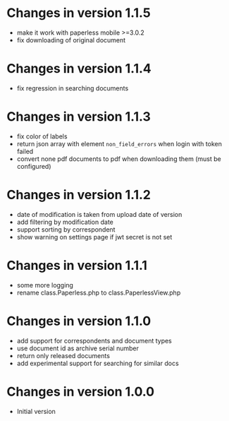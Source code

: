 Changes in version 1.1.5
==========================

- make it work with paperless mobile >=3.0.2
- fix downloading of original document

Changes in version 1.1.4
==========================

- fix regression in searching documents

Changes in version 1.1.3
==========================

- fix color of labels
- return json array with element `non_field_errors` when login with
  token failed
- convert none pdf documents to pdf when downloading them (must be
  configured)

Changes in version 1.1.2
==========================

- date of modification is taken from upload date of version
- add filtering by modification date
- support sorting by correspondent
- show warning on settings page if jwt secret is not set

Changes in version 1.1.1
==========================

- some more logging
- rename class.Paperless.php to class.PaperlessView.php

Changes in version 1.1.0
==========================

- add support for correspondents and document types
- use document id as archive serial number
- return only released documents
- add experimental support for searching for similar docs

Changes in version 1.0.0
==========================

- Initial version
